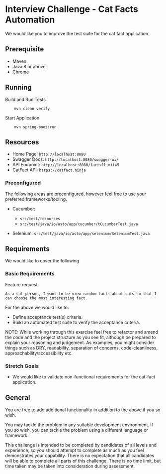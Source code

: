 # Interview Challenge - Cat Facts Automation

We would like you to improve the test suite for the cat fact application.

## Prerequisite

- Maven
- Java 8 or above
- Chrome

## Running

Build and Run Tests

```
    mvn clean verify
```

Start Application

```
    mvn spring-boot:run
```

## Resources

- Home Page: `http://localhost:8080`
- Swagger Docs: `http://localhost:8080/swagger-ui/`
- API Endpoint: `http://localhost:8080/facts?limit=5`
- CatFact API: `https://catfact.ninja`

### Preconfigured

The following areas are preconfigured, however feel free to use your preferred frameworks/tooling.

- Cucumber: 
    - `src/test/resources` 
    - `src/test/java/io/asto/app/cucumber/tCucumberTest.java`
    
- Selenium: `src/test/java/io/asto/app/selenium/SeleniumTest.java`


## Requirements

We would like to cover the following

### Basic Requirements

Feature request.

`As a cat person, I want to be view random facts about cats so that I can choose the most interesting fact.`

For the above we would like to:

- Define acceptance test(s) criteria.
- Build an automated test suite to verify the acceptance criteria.

NOTE: While working through this exercise feel free to refactor and amend the code and the project structure as you see fit, although be prepared to explain your reasoning and judgement. As examples, you might consider things such as DRY, readability, separation of concerns, code-cleanliness, approachability/accessibility etc.

### Stretch Goals

- We would like to validate non-functional requirements for the cat-fact application.  

## General

You are free to add additional functionality in addition to the above if you so wish.

You may tackle the problem in any suitable development environment. If you so wish, you can tackle the problem using a different language or framework.

This challenge is intended to be completed by candidates of all levels and experience, so you should attempt to complete as much as you feel demonstrates your capability. There is no expectation that all candidates will be able to complete all parts of this challenge. There is no time limit, but time taken may be taken into consideration during assessment.